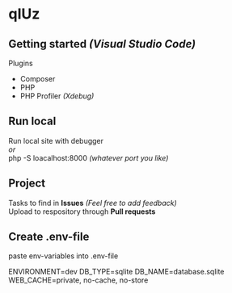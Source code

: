 # qIUz

## Getting started _(Visual Studio Code)_
Plugins
* Composer
* PHP
* PHP Profiler _(Xdebug)_

## Run local
Run local site with debugger <br>
_or_<br>
php -S loacalhost:8000 _(whatever port you like)_<br>

## Project
Tasks to find in **Issues** _(Feel free to add feedback)_<br>
Upload to respository through **Pull requests** <br>

## Create .env-file
paste env-variables into .env-file

ENVIRONMENT=dev
DB_TYPE=sqlite
DB_NAME=database.sqlite
WEB_CACHE=private, no-cache, no-store
